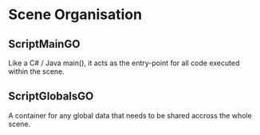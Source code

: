 
# Scene Organisation


## ScriptMainGO

Like a C# / Java main(), it acts as the entry-point for all code executed within the scene.


## ScriptGlobalsGO

A container for any global data that needs to be shared accross the whole scene. 
